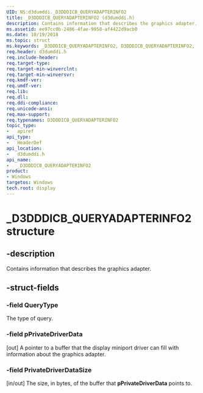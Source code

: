 ```yaml
---
UID: NS:d3dumddi._D3DDDICB_QUERYADAPTERINFO2
title: _D3DDDICB_QUERYADAPTERINFO2 (d3dumddi.h)
description: Contains information that describes the graphics adapter.
ms.assetid: ee97cc0b-2486-4fae-9950-af4422d9acb0
ms.date: 10/19/2018
ms.topic: struct
ms.keywords: _D3DDDICB_QUERYADAPTERINFO2, D3DDDICB_QUERYADAPTERINFO2,
req.header: d3dumddi.h
req.include-header:
req.target-type:
req.target-min-winverclnt:
req.target-min-winversvr:
req.kmdf-ver:
req.umdf-ver:
req.lib:
req.dll:
req.ddi-compliance:
req.unicode-ansi:
req.max-support:
req.typenames: D3DDDICB_QUERYADAPTERINFO2
topic_type:
-	apiref
api_type:
-	HeaderDef
api_location:
-	d3dumddi.h
api_name:
-	_D3DDDICB_QUERYADAPTERINFO2
product: 
- Windows
targetos: Windows
tech.root: display
---
```


# _D3DDDICB_QUERYADAPTERINFO2 structure

## -description

Contains information that describes the graphics adapter.

## -struct-fields

### -field QueryType

The type of query.

### -field pPrivateDriverData

[out] A pointer to a buffer that the display miniport driver can fill with information about the graphics adapter.

### -field PrivateDriverDataSize

[in/out] The size, in bytes, of the buffer that <b>pPrivateDriverData</b> points to.

